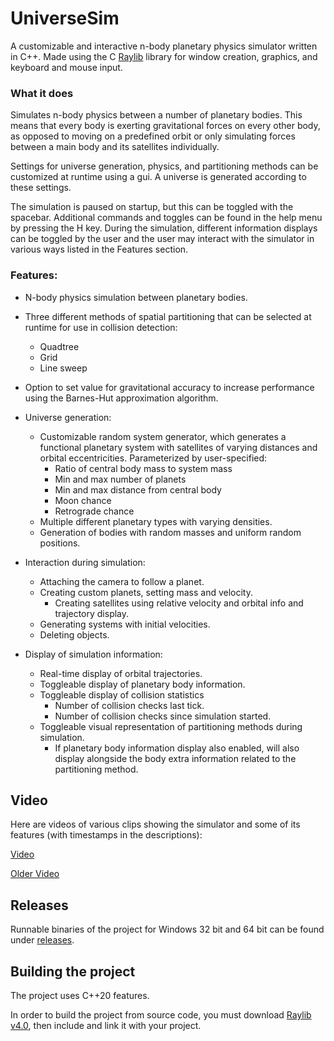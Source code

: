 # UniverseSim

A customizable and interactive n-body planetary physics simulator written in C++. Made using the C [Raylib](https://github.com/raysan5/raylib) library for window creation, graphics, and keyboard and mouse input.


### What it does
Simulates n-body physics between a number of planetary bodies. This means that every body is exerting gravitational forces on every other body, as opposed to moving on a predefined orbit or only simulating forces between a main body and its satellites individually.

Settings for universe generation, physics, and partitioning methods can be customized at runtime using a gui.
A universe is generated according to these settings.

The simulation is paused on startup, but this can be toggled with the spacebar.
Additional commands and toggles can be found in the help menu by pressing the H key.
During the simulation, different information displays can be toggled by the user and the user may interact with the simulator in various ways listed in the Features section.

### Features:
- N-body physics simulation between planetary bodies.
- Three different methods of spatial partitioning that can be selected at runtime for use in collision detection:
  - Quadtree
  - Grid
  - Line sweep
- Option to set value for gravitational accuracy to increase performance using the Barnes-Hut approximation algorithm.
- Universe generation:
  - Customizable random system generator, which generates a functional planetary system with satellites of varying distances and orbital eccentricities. Parameterized by user-specified:
    - Ratio of central body mass to system mass
    - Min and max number of planets
    - Min and max distance from central body
    - Moon chance
    - Retrograde chance
  - Multiple different planetary types with varying densities.
  - Generation of bodies with random masses and uniform random positions.
 
- Interaction during simulation:
  - Attaching the camera to follow a planet.
  - Creating custom planets, setting mass and velocity.
    - Creating satellites using relative velocity and orbital info and trajectory display.
  - Generating systems with initial velocities.
  - Deleting objects.

- Display of simulation information:
  - Real-time display of orbital trajectories.
  - Toggleable display of planetary body information.
  - Toggleable display of collision statistics
    - Number of collision checks last tick.
    - Number of collision checks since simulation started.
  - Toggleable visual representation of partitioning methods during simulation.
    - If planetary body information display also enabled, will also display alongside the body extra information related to the partitioning method.

## Video
Here are videos of various clips showing the simulator and some of its features (with timestamps in the descriptions):

[Video](https://youtu.be/7g5A06wBgi0)

[Older Video](https://youtu.be/eocuC2M2wu4)

## Releases
Runnable binaries of the project for Windows 32 bit and 64 bit can be found under [releases](https://github.com/Xxthedarkmatterturtlepasta003xX/UniverseSim/releases/tag/v1.0.0).

## Building the project
The project uses C++20 features.

In order to build the project from source code, you must download [Raylib v4.0](https://github.com/raysan5/raylib/releases/tag/4.0.0), then include and link it with your project.
